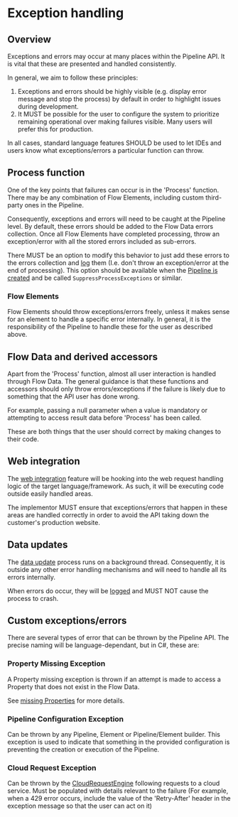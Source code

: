 # Exception handling

## Overview

Exceptions and errors may occur at many places within the Pipeline
API. It is vital that these are presented and handled consistently.

In general, we aim to follow these principles:

1. Exceptions and errors should be highly visible (e.g. display error message
   and stop the process) by default in order to highlight issues during
   development.
2. It MUST be possible for the user to configure the system to prioritize
   remaining operational over making failures visible. Many users will
   prefer this for production.

In all cases, standard language features SHOULD be used to
let IDEs and users know what exceptions/errors a particular function can
throw.

## Process function

One of the key points that failures can occur is in the 'Process' function.
There may be any combination of Flow Elements, including custom
third-party ones in the Pipeline.

Consequently, exceptions and errors will need to be caught at the Pipeline
level.
By default, these errors should be added to the Flow Data errors
collection. Once all Flow Elements have completed processing, throw an
exception/error with all the stored errors included as sub-errors.

There MUST be an option to modify this behavior to just add these errors
to the errors collection and [log](logging.md) them (I.e. don't throw an
exception/error at the end of processing). This option should be available
when the [Pipeline is created](../conceptual-overview.md#pipeline-builder)
and be called `SuppressProcessExceptions` or similar.

### Flow Elements

Flow Elements should throw exceptions/errors freely, unless it makes
sense for an element to handle a specific error internally.
In general, it is the responsibility of the Pipeline to handle these for
the user as described above.

## Flow Data and derived accessors

Apart from the 'Process' function, almost all user interaction is handled
through Flow Data.
The general guidance is that these functions and accessors should only
throw errors/exceptions if the failure is likely due to something that
the API user has done wrong.

For example, passing a null parameter when a value is mandatory or
attempting to access result data before 'Process' has been called.

These are both things that the user should correct by making changes to
their code.

## Web integration

The [web integration](web-integration.md) feature will be hooking into
the web request handling logic of the target language/framework. As such,
it will be executing code outside easily handled areas.

The implementor MUST ensure that exceptions/errors that happen in these areas are
handled correctly in order to avoid the API taking down the customer's
production website.

## Data updates

The [data update](data-updates.md) process runs on a background thread.
Consequently, it is outside any other error handling mechanisms and
will need to handle all its errors internally.

When errors do occur, they will be [logged](logging.md) and MUST NOT
cause the process to crash.

## Custom exceptions/errors

There are several types of error that can be thrown by the Pipeline API.
The precise naming will be language-dependant, but in C#, these are:

### Property Missing Exception

A Property missing exception is thrown if an attempt is made to access a
Property that does not exist in the Flow Data.

See [missing Properties](properties.md#missing-properties) for more details.

### Pipeline Configuration Exception

Can be thrown by any Pipeline, Element or Pipeline/Element builder. This
exception is used to indicate that something in the provided configuration is
preventing the creation or execution of the Pipeline.

### Cloud Request Exception

Can be thrown by the [CloudRequestEngine](../pipeline-elements/cloud-request-engine.md)
following requests to a cloud service. Must be populated with details
relevant to the failure (For example, when a 429 error occurs, include the 
value of the 'Retry-After' header in the exception message so that
the user can act on it)
